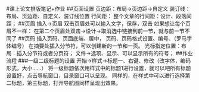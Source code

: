 #课上论文排版笔记+作业
##页面设置
页边距：布局→页边距→自定义
装订线：布局、页边距、自定义、装订线位置
行间距：
整个文章的行间距：设计、段落间距；
##页眉
插入→页眉
双击页眉处可以输入文字，保存，双击
如果想让每个页眉不一样：
在第二个页眉处双击→设计→取消选中链接到前一节，就与前一节不同了
##页码
插入页码、页面底端、居中，
页码、页码格式设置、编号、（罗马字体编号）
在摘要处插入分节符，可以创建新的一节和一页。
光标指定位置：布局：插入分节符或者分页符；
文件→选项、显示、可以显示所有的符号；
##作业流程
###一级二级标题的设置
开始→样式→标题一、右键、修改（改字体，编码形式，大小……）
将一级标题依次用样式中的标题1进行设置，就可以吧所有标题设置好，点击导航窗口，目录窗口可以呈现。
同样的，在样式中可以进行选择第二标题，第三标题，打开导航图同样呈现出效果。
